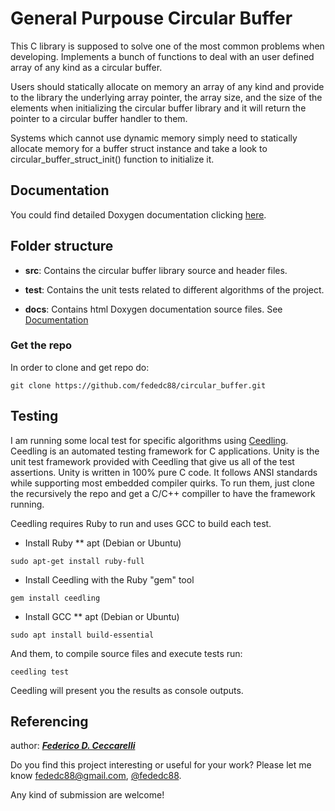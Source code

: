 # General Purpouse Circular Buffer

This C library is supposed to solve one of the most common problems when
developing. Implements a bunch of functions to deal with an user defined array
of any kind as a circular buffer.

Users should statically allocate on memory an array of any kind and provide to
the library the underlying array pointer, the array size, and the size of the
elements when initializing the circular buffer library and it will return the
pointer to a circular buffer handler to them.                                            
                                                                              
Systems which cannot use dynamic memory simply need to statically allocate
memory for a buffer struct instance and take a look to
circular_buffer_struct_init() function to initialize it.

## Documentation

You could find detailed Doxygen documentation clicking [here](https://fededc88.github.io/circular_buffer/).

## Folder structure

* **src**: Contains the circular buffer library source and header files.

* **test**: Contains the unit tests related to different algorithms of the
  project. 
  
* **docs**: Contains html Doxygen documentation source files. See [Documentation](#Documentation)

### Get the repo

In order to clone and get repo do:

```
git clone https://github.com/fededc88/circular_buffer.git 
```

## Testing

I am running some local test for specific algorithms using
[Ceedling](http://www.throwtheswitch.org/ceedling). Ceedling is an automated
testing framework for C applications. Unity is the unit test framework provided
with Ceedling that give us all of the test assertions. Unity is written in 100%
pure C code. It follows ANSI standards while supporting most embedded compiler
quirks. To run them, just clone the recursively the repo and get a C/C++
compiller to have the framework running. 

Ceedling requires Ruby to run and uses GCC to build each test.

* Install Ruby
** apt (Debian or Ubuntu)

```
sudo apt-get install ruby-full
```

* Install Ceedling with the Ruby "gem" tool

```
gem install ceedling
```

* Install GCC 
** apt (Debian or Ubuntu)

```
sudo apt install build-essential
```

And them, to compile source files and execute tests run:

```
ceedling test
```

Ceedling will present you the results as console outputs. 

## Referencing

author: ***[Federico D. Ceccarelli](https://github.com/fededc88)***

Do you find this project interesting or useful for your work? Please let me know 
fededc88@gmail.com, [@fededc88](https://github.com/fededc88).

Any kind of submission are welcome!
